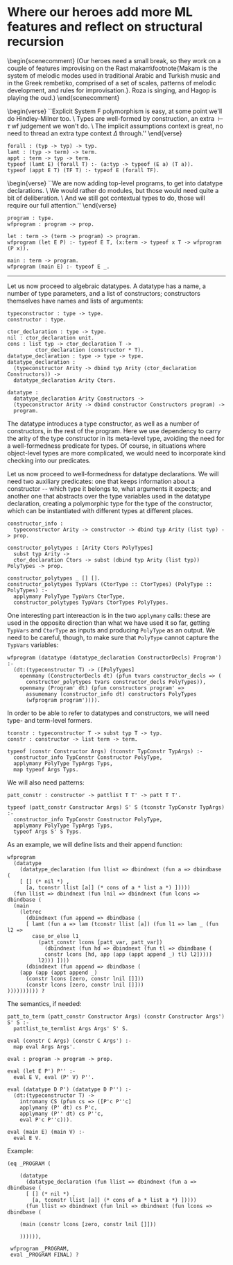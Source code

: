 # Where our heroes add more ML features and reflect on structural recursion

<!--
```makam
%use "03-dependent-binding".
```
-->

\begin{scenecomment}
(Our heroes need a small break, so they work on a couple of features improvising on the Rast makam\footnote{Makam is the system of melodic modes used in traditional Arabic and Turkish music and in the Greek rembetiko, comprised of a set of scales, patterns of melodic development, and rules for improvisation.}. Roza is singing, and Hagop is playing the oud.)
\end{scenecomment}

\begin{verse}
``Explicit System F polymorphism is easy, at some point we'll do Hindley-Milner too. \\
Types are well-formed by construction, an extra $\vdash \tau \; \text{wf}$ judgement we won't do. \\
The implicit assumptions context is great, no need to thread an extra type context $\Delta$ through.''
\end{verse}

```makam
forall : (typ -> typ) -> typ.
lamt : (typ -> term) -> term.
appt : term -> typ -> term.
typeof (lamt E) (forall T) :- (a:typ -> typeof (E a) (T a)).
typeof (appt E T) (TF T) :- typeof E (forall TF).
```

\begin{verse}
``We are now adding top-level programs, to get into datatype declarations. \\
We would rather do modules, but those would need quite a bit of deliberation. \\
And we still got contextual types to do, those will require our full attention.''
\end{verse}

```makam
program : type.
wfprogram : program -> prop.

let : term -> (term -> program) -> program.
wfprogram (let E P) :- typeof E T, (x:term -> typeof x T -> wfprogram (P x)).

main : term -> program.
wfprogram (main E) :- typeof E _.
```

---

<!--
First we add polymorphism, therefore extending our simply typed lambda calculus to System
F. We will only consider the explicit polymorphism case for the time being, leaving type
inference for later.

We need a type for quantification over types, as well as term-level constructs for
functions over types and instantiating a polymorphic function with a specific type.

The typing rules are similarly straightforward.

One thing to note is that in a pen-and-paper version, we would need to define a new context that
keeps track of type variables that are in scope (typically named $\Delta$), and an auxiliary
judgement of the form $\Delta \vdash \tau \; \text{wf}$ that checks that all type variables used
in $\tau$ are in scope. Here we get type well-formedness for free. Furthermore, if we had to
keep track of further information about type variables (e.g. their kinds), we could have added
an assumption of the form `kindof a K ->`. Since the local assumption context can carry rules
for any predicate, no extra declaration or change to the existing rules would be needed, as
would be required in the pen-and-paper version in order to incorporate the new $\Delta$
context.

With these additions, we can give a polymorphic type to the identity function:

```makam
typeof (lamt (fun a => lam a (fun x => x))) T ?
```

Moving on towards a more ML-like language, we would like to add the option to declare algebraic
datatypes. We must first introduce a notion of top-level programs, each composed of a
series of declarations of types and terms, as well as a predicate to check that a program is
well-formed:

```makam
program : type.
wfprogram : program -> prop.
```

Let us add `let` definitions as a first example of a program component, each introducing a term
variable that can be used in the rest of the program:

```makam
let : term -> (term -> program) -> program.

wfprogram (let E P) :-
  typeof E T,
  (x:term -> typeof x T -> wfprogram (P x)).
```

We also need a "last" component for the program, typically a main expression:

```makam
main : term -> program.

wfprogram (main E) :-
  typeof E _.
```
-->

Let us now proceed to algebraic datatypes. A datatype has a name, a number of type parameters,
and a list of constructors; constructors themselves have names and lists of arguments:

```makam
typeconstructor : type -> type.
constructor : type.

ctor_declaration : type -> type.
nil : ctor_declaration unit.
cons : list typ -> ctor_declaration T ->
         ctor_declaration (constructor * T).
datatype_declaration : type -> type -> type.
datatype_declaration : 
  (typeconstructor Arity -> dbind typ Arity (ctor_declaration Constructors)) ->
  datatype_declaration Arity Ctors.

datatype :
  datatype_declaration Arity Constructors ->
  (typeconstructor Arity -> dbind constructor Constructors program) ->
  program.
```

The datatype introduces a type constructor, as well as a number of constructors, in the rest of
the program. Here we use dependency to carry the arity of the type constructor in its
meta-level type, avoiding the need for a well-formedness predicate for types. Of course, in
situations where object-level types are more complicated, we would need to incorporate kind
checking into our predicates.

Let us now proceed to well-formedness for datatype declarations. We will need two auxiliary
predicates: one that keeps information about a constructor -- which type it belongs to, what
arguments it expects; and another one that abstracts over the type variables
used in the datatype declaration, creating a polymorphic type for the type of the constructor,
which can be instantiated with different types at different places.

```makam
constructor_info :
  typeconstructor Arity -> constructor -> dbind typ Arity (list typ) -> prop.

constructor_polytypes : [Arity Ctors PolyTypes]
  subst typ Arity ->
  ctor_declaration Ctors -> subst (dbind typ Arity (list typ)) PolyTypes -> prop.

constructor_polytypes _ [] [].
constructor_polytypes TypVars (CtorType :: CtorTypes) (PolyType :: PolyTypes) :-
  applymany PolyType TypVars CtorType,
  constructor_polytypes TypVars CtorTypes PolyTypes.
```

One interesting part intereaction is in the two `applymany` calls: these are used in the opposite
direction than what we have used it so far, getting `TypVars` and `CtorType` as inputs
and producing `PolyType` as an output. We need to be careful, though, to make sure that `PolyType`
cannot capture the `TypVars` variables:

```makam
wfprogram (datatype (datatype_declaration ConstructorDecls) Program') :-
  (dt:(typeconstructor T) -> ([PolyTypes]
    openmany (ConstructorDecls dt) (pfun tvars constructor_decls => (
      constructor_polytypes tvars constructor_decls PolyTypes)),
    openmany (Program' dt) (pfun constructors program' =>
      assumemany (constructor_info dt) constructors PolyTypes
      (wfprogram program')))).
```

In order to be able to refer to datatypes and constructors, we will need type- and term-level
formers.

```makam
tconstr : typeconstructor T -> subst typ T -> typ.
constr : constructor -> list term -> term.

typeof (constr Constructor Args) (tconstr TypConstr TypArgs) :-
  constructor_info TypConstr Constructor PolyType,
  applymany PolyType TypArgs Typs,
  map typeof Args Typs.
```

We will also need patterns:

```makam
patt_constr : constructor -> pattlist T T' -> patt T T'.

typeof (patt_constr Constructor Args) S' S (tconstr TypConstr TypArgs) :-
  constructor_info TypConstr Constructor PolyType,
  applymany PolyType TypArgs Typs,
  typeof Args S' S Typs.
```

As an example, we will define lists and their append function:

```makam
wfprogram
  (datatype
    (datatype_declaration (fun llist => dbindnext (fun a => dbindbase (
    [ [] (* nil *) ,
      [a, tconstr llist [a]] (* cons of a * list a *) ]))))
  (fun llist => dbindnext (fun lnil => dbindnext (fun lcons => dbindbase (
  (main
    (letrec
      (dbindnext (fun append => dbindbase (
      [ lamt (fun a => lam (tconstr llist [a]) (fun l1 => lam _ (fun l2 =>
        case_or_else l1
          (patt_constr lcons [patt_var, patt_var])
            (dbindnext (fun hd => dbindnext (fun tl => dbindbase (
            constr lcons [hd, app (app (appt append _) tl) l2]))))
          l2))) ])))
      (dbindnext (fun append => dbindbase (
    (app (app (appt append _)
      (constr lcons [zero, constr lnil []]))
      (constr lcons [zero, constr lnil []]))
)))))))))) ?
```

The semantics, if needed:
```makam
patt_to_term (patt_constr Constructor Args) (constr Constructor Args') S' S :-
  pattlist_to_termlist Args Args' S' S.

eval (constr C Args) (constr C Args') :-
  map eval Args Args'.

eval : program -> program -> prop.

eval (let E P') P'' :-
  eval E V, eval (P' V) P''.

eval (datatype D P') (datatype D P'') :-
  (dt:(typeconstructor T) ->
    intromany CS (pfun cs => ([P'c P''c]
    applymany (P' dt) cs P'c,
    applymany (P'' dt) cs P''c,
    eval P'c P''c))).

eval (main E) (main V) :-
  eval E V.
```

Example:

```makam
(eq _PROGRAM (

    (datatype
      (datatype_declaration (fun llist => dbindnext (fun a => dbindbase (
      [ [] (* nil *) ,
        [a, tconstr llist [a]] (* cons of a * list a *) ]))))
      (fun llist => dbindnext (fun lnil => dbindnext (fun lcons => dbindbase (

    (main (constr lcons [zero, constr lnil []]))

    )))))),

 wfprogram _PROGRAM,
 eval _PROGRAM FINAL) ?
```
